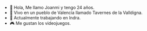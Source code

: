 - 👋 Hola, Me llamo Joanmi y tengo 24 años.
- 🏡 Vivo en un pueblo de Valencia llamado Tavernes de la Valldigna.
- 📖 Actualmente trabajando en Indra.
- 🎮 Me gustan los videojuegos.
